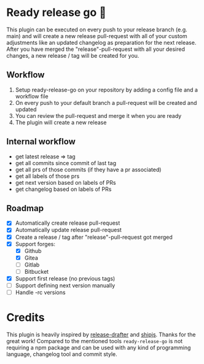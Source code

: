 # Ready release go :rocket:

This plugin can be executed on every push to your release branch (e.g. main) and will create a new release pull-request with all of your custom adjustments like an updated changelog as preparation for the next release. After you have merged the "release"-pull-request with all your desired changes, a new release / tag will be created for you.

## Workflow

1. Setup ready-release-go on your repository by adding a config file and a workflow file
1. On every push to your default branch a pull-request will be created and updated
1. You can review the pull-request and merge it when you are ready
1. The plugin will create a new release

## Internal workflow
- get latest release => tag
- get all commits since commit of last tag
- get all prs of those commits (if they have a pr associated)
- get all labels of those prs
- get next version based on labels of PRs
- get changelog based on labels of PRs

## Roadmap

- [x] Automatically create release pull-request
- [x] Automatically update release pull-request
- [x] Create a release / tag after "release"-pull-request got merged
- [x] Support forges:
  - [x] Github
  - [x] Gitea
  - [ ] Gitlab
  - [ ] Bitbucket
- [x] Support first release (no previous tags)
- [ ] Support defining next version manually
- [ ] Handle -rc versions

# Credits

This plugin is heavily inspired by [release-drafter](https://github.com/release-drafter/release-drafter) and [shipjs](https://github.com/algolia/shipjs). Thanks for the great work! Compared to the mentioned tools `ready-release-go` is not requiring a npm package and can be used with any kind of programming language, changelog tool and commit style.

